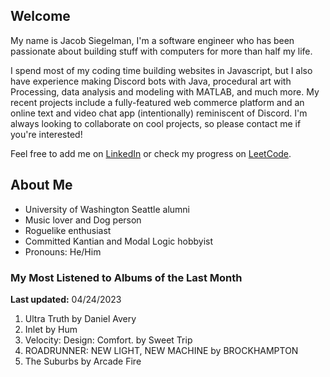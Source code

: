 
## Welcome
My name is Jacob Siegelman, I'm a software engineer who has been passionate about building stuff with computers for more than half my life.

I spend most of my coding time building websites in Javascript, but I also have experience making Discord bots with Java, procedural art with Processing, data analysis and modeling with MATLAB, and much more. My recent projects include a fully-featured web commerce platform and an online text and video chat app (intentionally) reminiscent of Discord. I'm always looking to collaborate on cool projects, so please contact me if you're interested!

Feel free to add me on [LinkedIn](https://www.linkedin.com/in/jacob-siegelman/) or check my progress on [LeetCode](https://leetcode.com/jsiegelman/).

## About Me
- University of Washington Seattle alumni
- Music lover and Dog person
- Roguelike enthusiast
- Committed Kantian and Modal Logic hobbyist
- Pronouns: He/Him

### My Most Listened to Albums of the Last Month
**Last updated:** 04/24/2023 <!-- lfm -->   
1. <!-- lfm -->Ultra Truth by Daniel Avery  
2. <!-- lfm -->Inlet by Hum  
3. <!-- lfm -->Velocity: Design: Comfort. by Sweet Trip  
4. <!-- lfm -->ROADRUNNER: NEW LIGHT, NEW MACHINE by BROCKHAMPTON  
5. <!-- lfm -->The Suburbs by Arcade Fire  
